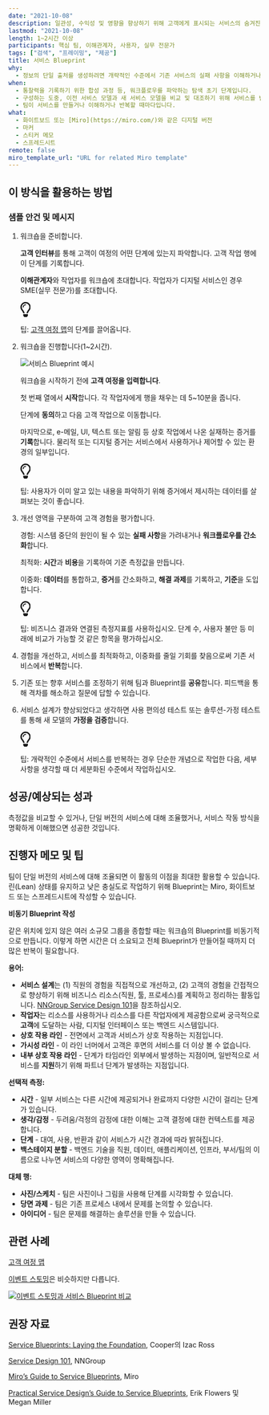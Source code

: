 ```yaml
---
date: "2021-10-08"
description: 일관성, 수익성 및 영향을 향상하기 위해 고객에게 표시되는 서비스의 숨겨진 진실을 밝힙니다.
lastmod: "2021-10-08"
length: 1~2시간 이상
participants: 핵심 팀, 이해관계자, 사용자, 실무 전문가
tags: ["검색", "프레이밍", "제공"]
title: 서비스 Blueprint
why:
  - 정보의 단일 출처를 생성하려면 개략적인 수준에서 기존 서비스의 실패 사항을 이해하거나 서비스를 반복해야 합니다.
when:
  - 통찰력을 기록하기 위한 합성 과정 등, 워크플로우를 파악하는 탐색 초기 단계입니다.
  - 구성하는 도중, 이전 서비스 모델과 새 서비스 모델을 비교 및 대조하기 위해 서비스를 반복하거나 제공할 때입니다.
  - 팀이 서비스를 만들거나 이해하거나 반복할 때마다입니다.
what:
  - 화이트보드 또는 [Miro](https://miro.com/)와 같은 디지털 버전
  - 마커
  - 스티커 메모
  - 스프레드시트
remote: false
miro_template_url: "URL for related Miro template"
---
```


<h2 id="how-to-use-this-method">이 방식을 활용하는
방법</h2>

<h3 id="sample-agenda--prompts">샘플 안건 및 메시지</h3>

<ol>

<li>

<p>워크숍을 준비합니다.</p>

<p><strong>고객 인터뷰</strong>를 통해 고객이 여정의 어떤 단계에 있는지
파악합니다. 고객 작업 행에 이 단계를 기록합니다.</p>

<p><strong>이해관계자</strong>와 작업자를 워크숍에 초대합니다. 작업자가 디지털
서비스인 경우 SME(실무 전문가)를 초대합니다.</p>

<div class="callout td-box--gray-darkest p-3 my-5
border-bottom border-right border-left border-top row"><div
class="col-1 row align-items-center
justify-content-center"><svg height="30"
aria-hidden="true" focusable="false"
data-prefix="far" data-icon="lightbulb"
role="img" xmlns="http://www.w3.org/2000/svg"
viewBox="0 0 352 512" class="svg-inline--fa
fa-lightbulb"><path fill="currentColor"
d="M176 80c-52.94 0-96 43.06-96 96 0 8.84 7.16 16 16 16s16-7.16
16-16c0-35.3 28.72-64 64-64 8.84 0 16-7.16 16-16s-7.16-16-16-16zM96.06
459.17c0 3.15.93 6.22 2.68 8.84l24.51 36.84c2.97 4.46 7.97 7.14 13.32
7.14h78.85c5.36 0 10.36-2.68 13.32-7.14l24.51-36.84c1.74-2.62 2.67-5.7
2.68-8.84l.05-43.18H96.02l.04 43.18zM176 0C73.72 0 0 82.97 0 176c0
44.37 16.45 84.85 43.56 115.78 16.64 18.99 42.74 58.8 52.42
92.16v.06h48v-.12c-.01-4.77-.72-9.51-2.15-14.07-5.59-17.81-22.82-64.77-62.17-109.67-20.54-23.43-31.52-53.15-31.61-84.14-.2-73.64
59.67-128 127.95-128 70.58 0 128 57.42 128 128 0 30.97-11.24
60.85-31.65 84.14-39.11 44.61-56.42 91.47-62.1 109.46a47.507 47.507 0
0 0-2.22 14.3v.1h48v-.05c9.68-33.37 35.78-73.18 52.42-92.16C335.55
260.85 352 220.37 352 176 352 78.8 273.2 0 176 0z"
class=""></path></svg></div><div
class="col-11"><p>팁: <a
href="/practices/journey-map/">고객
여정 맵</a>의 단계를 끌어옵니다.</p></div></div>

</li>

<li>

<p>워크숍을 진행합니다(1~2시간).</p>

<p><img
src="/practices/service-blueprint/images/image1.png"
alt="서비스 Blueprint 예시"  /></p>

<p>워크숍을 시작하기 전에 <strong>고객 여정을
입력합니다</strong>.</p>

<p>첫 번째 열에서 <strong>시작</strong>합니다. 각 작업자에게 행을 채우는 데
5~10분을 줍니다.</p>

<p>단계에 <strong>동의</strong>하고 다음 고객 작업으로
이동합니다.</p>

<p>마지막으로, e-메일, UI, 텍스트 또는 알림 등 상호 작업에서 나온 실재하는 증거를
<strong>기록</strong>합니다. 물리적 또는 디지털 증거는 서비스에서 사용하거나 제어할 수
있는 환경의 일부입니다.</p>

<div class="callout td-box--gray-darkest p-3 my-5
border-bottom border-right border-left border-top row"><div
class="col-1 row align-items-center
justify-content-center"><svg height="30"
aria-hidden="true" focusable="false"
data-prefix="far" data-icon="lightbulb"
role="img" xmlns="http://www.w3.org/2000/svg"
viewBox="0 0 352 512" class="svg-inline--fa
fa-lightbulb"><path fill="currentColor"
d="M176 80c-52.94 0-96 43.06-96 96 0 8.84 7.16 16 16 16s16-7.16
16-16c0-35.3 28.72-64 64-64 8.84 0 16-7.16 16-16s-7.16-16-16-16zM96.06
459.17c0 3.15.93 6.22 2.68 8.84l24.51 36.84c2.97 4.46 7.97 7.14 13.32
7.14h78.85c5.36 0 10.36-2.68 13.32-7.14l24.51-36.84c1.74-2.62 2.67-5.7
2.68-8.84l.05-43.18H96.02l.04 43.18zM176 0C73.72 0 0 82.97 0 176c0
44.37 16.45 84.85 43.56 115.78 16.64 18.99 42.74 58.8 52.42
92.16v.06h48v-.12c-.01-4.77-.72-9.51-2.15-14.07-5.59-17.81-22.82-64.77-62.17-109.67-20.54-23.43-31.52-53.15-31.61-84.14-.2-73.64
59.67-128 127.95-128 70.58 0 128 57.42 128 128 0 30.97-11.24
60.85-31.65 84.14-39.11 44.61-56.42 91.47-62.1 109.46a47.507 47.507 0
0 0-2.22 14.3v.1h48v-.05c9.68-33.37 35.78-73.18 52.42-92.16C335.55
260.85 352 220.37 352 176 352 78.8 273.2 0 176 0z"
class=""></path></svg></div><div
class="col-11"><p>팁: 사용자가 이미 알고 있는 내용을 파악하기 위해 증거에서
제시하는 데이터를 살펴보는 것이 좋습니다.</p></div></div>

</li>

<li>

<p>개선 영역을 구분하여 고객 경험을 평가합니다.</p>

<p>경험: 시스템 중단의 원인이 될 수 있는 <strong>실패 사항</strong>을
가려내거나 <strong>워크플로우를 간소화</strong>합니다.</p>

<p>최적화: <strong>시간</strong>과
<strong>비용</strong>을 기록하여 기준 측정값을 만듭니다.</p>

<p>이중화: <strong>데이터</strong>를 통합하고,
<strong>증거</strong>를 간소화하고, <strong>해결
과제</strong>를 기록하고, <strong>기준</strong>을
도입합니다.</p>

<div class="callout td-box--gray-darkest p-3 my-5
border-bottom border-right border-left border-top row"><div
class="col-1 row align-items-center
justify-content-center"><svg height="30"
aria-hidden="true" focusable="false"
data-prefix="far" data-icon="lightbulb"
role="img" xmlns="http://www.w3.org/2000/svg"
viewBox="0 0 352 512" class="svg-inline--fa
fa-lightbulb"><path fill="currentColor"
d="M176 80c-52.94 0-96 43.06-96 96 0 8.84 7.16 16 16 16s16-7.16
16-16c0-35.3 28.72-64 64-64 8.84 0 16-7.16 16-16s-7.16-16-16-16zM96.06
459.17c0 3.15.93 6.22 2.68 8.84l24.51 36.84c2.97 4.46 7.97 7.14 13.32
7.14h78.85c5.36 0 10.36-2.68 13.32-7.14l24.51-36.84c1.74-2.62 2.67-5.7
2.68-8.84l.05-43.18H96.02l.04 43.18zM176 0C73.72 0 0 82.97 0 176c0
44.37 16.45 84.85 43.56 115.78 16.64 18.99 42.74 58.8 52.42
92.16v.06h48v-.12c-.01-4.77-.72-9.51-2.15-14.07-5.59-17.81-22.82-64.77-62.17-109.67-20.54-23.43-31.52-53.15-31.61-84.14-.2-73.64
59.67-128 127.95-128 70.58 0 128 57.42 128 128 0 30.97-11.24
60.85-31.65 84.14-39.11 44.61-56.42 91.47-62.1 109.46a47.507 47.507 0
0 0-2.22 14.3v.1h48v-.05c9.68-33.37 35.78-73.18 52.42-92.16C335.55
260.85 352 220.37 352 176 352 78.8 273.2 0 176 0z"
class=""></path></svg></div><div
class="col-11"><p>팁: 비즈니스 결과와 연결된 측정지표를 사용하십시오. 단계
수, 사용자 불만 등 미래에 비교가 가능할 것 같은 항목을
평가하십시오.</p></div></div>

</li>

<li>

<p>경험을 개선하고, 서비스를 최적화하고, 이중화를 줄일 기회를 찾음으로써 기존 서비스에서
<strong>반복</strong>합니다.</p>

</li>

<li>

<p>기존 또는 향후 서비스를 조정하기 위해 팀과 Blueprint를
<strong>공유</strong>합니다. 피드백을 통해 격차를 해소하고 질문에 답할 수
있습니다.</p>

</li>

<li>

<p>서비스 설계가 향상되었다고 생각하면 사용 편의성 테스트 또는 솔루션-가정 테스트를 통해 새 모델의
<strong>가정을 검증</strong>합니다.</p>

<div class="callout td-box--gray-darkest p-3 my-5
border-bottom border-right border-left border-top row"><div
class="col-1 row align-items-center
justify-content-center"><svg height="30"
aria-hidden="true" focusable="false"
data-prefix="far" data-icon="lightbulb"
role="img" xmlns="http://www.w3.org/2000/svg"
viewBox="0 0 352 512" class="svg-inline--fa
fa-lightbulb"><path fill="currentColor"
d="M176 80c-52.94 0-96 43.06-96 96 0 8.84 7.16 16 16 16s16-7.16
16-16c0-35.3 28.72-64 64-64 8.84 0 16-7.16 16-16s-7.16-16-16-16zM96.06
459.17c0 3.15.93 6.22 2.68 8.84l24.51 36.84c2.97 4.46 7.97 7.14 13.32
7.14h78.85c5.36 0 10.36-2.68 13.32-7.14l24.51-36.84c1.74-2.62 2.67-5.7
2.68-8.84l.05-43.18H96.02l.04 43.18zM176 0C73.72 0 0 82.97 0 176c0
44.37 16.45 84.85 43.56 115.78 16.64 18.99 42.74 58.8 52.42
92.16v.06h48v-.12c-.01-4.77-.72-9.51-2.15-14.07-5.59-17.81-22.82-64.77-62.17-109.67-20.54-23.43-31.52-53.15-31.61-84.14-.2-73.64
59.67-128 127.95-128 70.58 0 128 57.42 128 128 0 30.97-11.24
60.85-31.65 84.14-39.11 44.61-56.42 91.47-62.1 109.46a47.507 47.507 0
0 0-2.22 14.3v.1h48v-.05c9.68-33.37 35.78-73.18 52.42-92.16C335.55
260.85 352 220.37 352 176 352 78.8 273.2 0 176 0z"
class=""></path></svg></div><div
class="col-11"><p>팁: 개략적인 수준에서 서비스를 반복하는 경우 단순한
개념으로 작업한 다음, 세부 사항을 생각할 때 더 세분화된 수준에서
작업하십시오.</p></div></div>

</li>

</ol>

<h2 id="successexpected-outcomes">성공/예상되는
성과</h2>

<p>측정값을 비교할 수 있거나, 단일 버전의 서비스에 대해 조율했거나, 서비스 작동 방식을 명확하게 이해했으면
성공한 것입니다.</p>

<h2 id="facilitator-notes--tips">진행자 메모 및 팁</h2>

<p>팀이 단일 버전의 서비스에 대해 조율되면 이 활동의 이점을 최대한 활용할 수 있습니다. 린(Lean) 상태를
유지하고 낮은 충실도로 작업하기 위해 Blueprint는 Miro, 화이트보드 또는 스프레드시트에 작성할 수
있습니다.</p>

<p><strong>비동기 Blueprint 작성</strong></p>

<p>같은 위치에 있지 않은 여러 소규모 그룹을 종합할 때는 워크숍의 Blueprint를 비동기적으로 만듭니다.
이렇게 하면 시간은 더 소요되고 전체 Blueprint가 만들어질 때까지 더 많은 반복이 필요합니다.</p>

<p><strong>용어:</strong></p>

<ul>

<li><strong>서비스 설계</strong>는 (1) 직원의 경험을 직접적으로 개선하고,
(2) 고객의 경험을 간접적으로 향상하기 위해 비즈니스 리소스(직원, 툴, 프로세스)를 계획하고 정리하는 활동입니다.
<a
href="https://www.nngroup.com/articles/service-design-101/"
target="_blank" rel="nofollow">NNGroup Service
Design 101</a>을 참조하십시오.</li>

<li><strong>작업자</strong>는 리소스를 사용하거나 리소스를 다른 작업자에게
제공함으로써 궁극적으로 <strong>고객</strong>에 도달하는 사람, 디지털 인터페이스 또는
백엔드 시스템입니다.</li>

<li><strong>상호 작용 라인</strong> - 전면에서 고객과 서비스가 상호
작용하는 지점입니다.</li>

<li><strong>가시성 라인</strong> - 이 라인 너머에서 고객은 후면의 서비스를
더 이상 볼 수 없습니다.</li>

<li><strong>내부 상호 작용 라인</strong> - 단계가 타임라인 외부에서
발생하는 지점이며, 일반적으로 서비스를 <strong>지원</strong>하기 위해 파트너 단계가
발생하는 지점입니다.</li>

</ul>

<p><strong>선택적 측정:</strong></p>

<ul>

<li><strong>시간</strong> - 일부 서비스는 다른 시간에 제공되거나 완료까지
다양한 시간이 걸리는 단계가 있습니다.</li>

<li><strong>생각/감정</strong> - 두려움/걱정의 감정에 대한 이해는 고객
결정에 대한 컨텍스트를 제공합니다.</li>

<li><strong>단계</strong> - 대여, 사용, 반환과 같이 서비스가 시간 경과에
따라 밝혀집니다.</li>

<li><strong>백스테이지 분할</strong> - 백엔드 기술을 직원, 데이터,
애플리케이션, 인프라, 부서/팀의 이름으로 나누면 서비스의 다양한 영역이 명확해집니다.</li>

</ul>

<p><strong>대체 행:</strong></p>

<ul>

<li><strong>사진/스케치</strong> - 팀은 사진이나 그림을 사용해 단계를
시각화할 수 있습니다.</li>

<li><strong>당면 과제</strong> - 팀은 기존 프로세스 내에서 문제를 논의할
수 있습니다.</li>

<li><strong>아이디어</strong> - 팀은 문제를 해결하는 솔루션을 만들 수
있습니다.</li>

</ul>

<h2 id="related-practices">관련 사례</h2>

<p><a
href="/practices/journey-map/">고객
여정 맵</a></p>

<p><a
href="/practices/event-storming/">이벤트
스토밍</a>은 비슷하지만 다릅니다.</p>

<p><a
href="/practices/event-storming/images/event-storming-vs-service-blueprint.png"><img
src="/practices/event-storming/images/event-storming-vs-service-blueprint.png"
alt="이벤트 스토밍과 서비스 Blueprint 비교"  /></a></p>

<h2 id="recommended-reading">권장 자료</h2>

<p><a
href="https://www.izacross.com/thoughts/blueprintfoundations"
target="_blank" rel="nofollow">Service
Blueprints: Laying the Foundation</a>, Cooper의 Izac
Ross</p>

<p><a
href="https://www.nngroup.com/articles/service-design-101/"
target="_blank" rel="nofollow">Service Design
101</a>, NNGroup</p>

<p><a
href="https://miro.com/guides/service-blueprints/"
target="_blank" rel="nofollow">Miro&rsquo;s
Guide to Service Blueprints</a>, Miro</p>

<p><a
href="http://www.practicalservicedesign.com/the-guide"
target="_blank" rel="nofollow">Practical
Service Design&rsquo;s Guide to Service Blueprints</a>, Erik
Flowers 및 Megan Miller</p>
